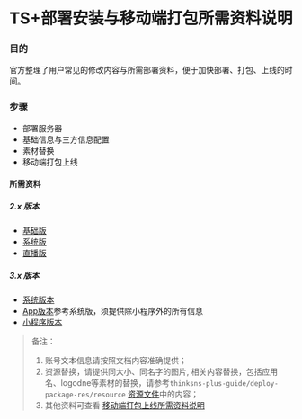 # TS+部署安装与移动端打包所需资料说明


### 目的

官方整理了用户常见的修改内容与所需部署资料，便于加快部署、打包、上线的时间。

###  步骤

- 部署服务器
- 基础信息与三方信息配置
- 素材替换
- 移动端打包上线

    
    
#### 所需资料

##### 2.x 版本

-  [基础版](./for-basic-version.docx)
-  [系统版](./for-system-version.docx)
-  [直播版](./for-live-version.docx)




##### 3.x 版本

-  [系统版本](./for-ts3-system-version.docx)
-  [App版本](./for-ts3-system-version.docx)参考系统版，须提供除小程序外的所有信息
-  [小程序版本](./for-ts3-miniprogram-version.docx)
 


> 备注：
> 
> 1. 账号文本信息请按照文档内容准确提供；
> 2. 资源替换，请提供同大小、同名字的图片, 相关内容替换，包括应用名、logodne等素材的替换，请参考`thinksns-plus-guide/deploy-package-res/resource` [资源文件](./resource)中的内容；
> 3. 其他资料可查看 [移动端打包上线所需资料说明](../技术文档/Android-Platform/document/tutorial/AppPackageInfoTutorial.md)